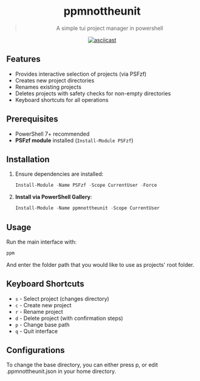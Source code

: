 <div align="center">

# ppmnottheunit
> A simple tui project manager in powershell

[![asciicast](https://asciinema.org/a/716117.svg)](https://asciinema.org/a/716117)

</div>

## Features
- Provides interactive selection of projects (via PSFzf)
- Creates new project directories
- Renames existing projects
- Deletes projects with safety checks for non-empty directories
- Keyboard shortcuts for all operations

## Prerequisites
- PowerShell 7+ recommended
- **PSFzf module** installed (`Install-Module PSFzf`)

## Installation
1. Ensure dependencies are installed:
   ```powershell
   Install-Module -Name PSFzf -Scope CurrentUser -Force
   ```
2. **Install via PowerShell Gallery**:
   ```powershell
   Install-Module -Name ppmnottheunit -Scope CurrentUser
   ```

## Usage
Run the main interface with:
```powershell
ppm
```
And enter the folder path that you would like to use as projects' root folder.

## Keyboard Shortcuts
- `s` - Select project (changes directory)
- `c` - Create new project
- `r` - Rename project
- `d` - Delete project (with confirmation steps)
- `p` - Change base path
- `q` - Quit interface

## Configurations
To change the base directory, you can either press p, or edit .ppmnottheunit.json in your home directory.
